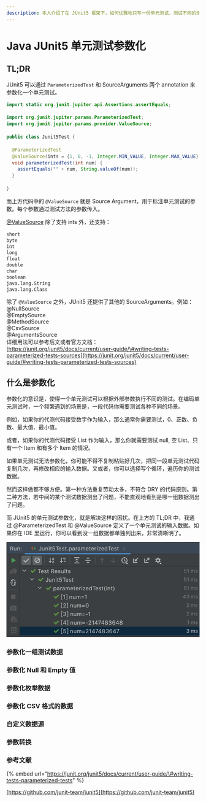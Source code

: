 ```yaml
---
description: 本人介绍了在 JUnit5 框架下，如何优雅地只写一份单元测试，测试不同的测试用例——参数化测试。
---
```


# Java JUnit5 单元测试参数化

## TL;DR

JUnit5 可以通过 `ParameterizedTest` 和 SourceArguments 两个 annotation 来参数化一个单元测试。

```java
import static org.junit.jupiter.api.Assertions.assertEquals;

import org.junit.jupiter.params.ParameterizedTest;
import org.junit.jupiter.params.provider.ValueSource;

public class Junit5Test {

  @ParameterizedTest
  @ValueSource(ints = {1, 0, -1, Integer.MIN_VALUE, Integer.MAX_VALUE})
  void parameterizedTest(int num) {
    assertEquals("" + num, String.valueOf(num));
  }

}
```

而上方代码中的 `@ValueSource` 就是 Source Argument，用于标注单元测试的参数。每个参数通过测试方法的参数传入。  


[@ValueSource](https://github.com/junit-team/junit5/blob/main/junit-jupiter-params/src/main/java/org/junit/jupiter/params/provider/ValueSource.java) 除了支持 ints 外，还支持：

```text
short 
byte
int
long
float
double
char
boolean
java.lang.String
java.lang.Class
```

除了 `@ValueSource` 之外，JUnit5 还提供了其他的 SourceArguments。例如：  
@NullSource  
@EmptySource  
@MethodSource  
@CsvSource  
@ArgumentsSource  
详细用法可以参考后文或者官方文档：[https://junit.org/junit5/docs/current/user-guide/\#writing-tests-parameterized-tests-sources](https://junit.org/junit5/docs/current/user-guide/#writing-tests-parameterized-tests-sources)

## 什么是参数化

参数化的意识是，使得一个单元测试可以根据外部参数执行不同的测试。在编码单元测试时，一个频繁遇到的场景是，一段代码你需要测试各种不同的场景。

  
例如，如果你的代测代码接受数字作为输入，那么通常你需要测试，0、正数、负数、最大值、最小值。

  
或者，如果你的代测代码接受 List 作为输入，那么你就需要测试 null, 空 List、只有一个 Item 和有多个 Item 的情况。

  
如果单元测试无法参数化，你可能不得不复制粘贴好几次，把同一段单元测试代码复制几次，再修改相应的输入数据。又或者，你可以选择写个循环，遍历你的测试数据。

然而这样做都不够方便。第一种方法重复劳动太多，不符合 DRY 的代码原则。第二种方法，若中间的某个测试数据测出了问题，不能直观地看到是哪一组数据测出了问题。

而 JUnit5 的单元测试参数化，就是解决这样的困扰。在上方的 TL;DR 中，我通过 @ParameterizedTest 和 @ValueSource 定义了一个单元测试的输入数据。如果你在 IDE 里运行，你可以看到没一组数据都单独列出来，非常清晰明了。

![](.gitbook/assets/image%20%2830%29.png)

### 参数化一组测试数据

### 参数化 Null 和 Empty 值

### 参数化枚举数据

### 参数化 CSV 格式的数据

### 自定义数据源

### 参数转换



### 参考文献

{% embed url="https://junit.org/junit5/docs/current/user-guide/\#writing-tests-parameterized-tests" %}

[https://github.com/junit-team/junit5](https://github.com/junit-team/junit5)







